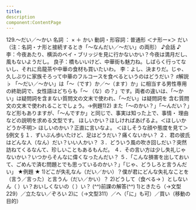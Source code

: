 ```yaml
---
title:
description
component:ContentPage
---
```



129.～だい／～かい
名詞 ： × ＋ かい
動詞・形容詞：普通形 ＜ナ形ー×＞ だい
（注：名詞・ナ形と接続するとき「～なんだい／～だい」の両形）
♪会話 ♪
李：今夜あたり、横浜のベイ・ブリッジを見に行かないかい？今夜は満月だし、風もないようだし。 良子：橋もいいけど、中華街も魅力ね。しばらく行ってないし、それに烏龍茶や中華の食材も買いたいわ。
李：よし、決まりだ。じゃ、久しぶりに家族そろって中華のフルコースを食べるというのはどうだい？
♯解説 ♭
「～だい／～かい」は「～（です）か／～（ます）か」に相当する男性専用の終助詞で、女性語はどちらも「～
（な）の？」です。両者の違いは、「～かい」は疑問詞を含まない質問文の文末で使われ、「～だい」は疑問詞を 含む質問文の文末で使われることでしょう。→例題1)2)
また「～のかい？」「～んだい？」など形もありますが、「～んですか」と同じで、事実は知った上で、事情・ 理由などの説明を求める文型です。
ほしいかい？ほしければあげるよ。＜ほしいかどうか不明＞ ほしいのかい？正直に言いなよ。 ＜ほしそうな顔や態度を見て＞
§例文 §
１．ずいぶん歩いたけど、足はどうだい？痛くないかい？
２．君の彼氏はどんな人（なん）だい？いい人かい？
３．どういう風の吹き回しだい？突然訪ねてくるなんて、珍しいこともあるもんだ。
４．その言い方は少し失礼じゃないかい？いつからそんなに偉くなったんだい？
５．「こんな損害を出しておいて、ごめんで済む問題とでも思っているのかい？」「じゃ、どうしろと言うんだい」
★例題 ★
1)どこが失礼なん（だい／かい）？僕が君にどんな失礼なことを（言う／言った）と言うん（だい／かい）？
2)どうして（食べる→ ）としないん（ ）い？おいしくないの（ ）い？
(^^)前課の解答(^^)
1)ときたら（→文型229）／立たない／ぞろい
2)に（→文型311）／へ（「に」も可）／買い（移動の目的）
